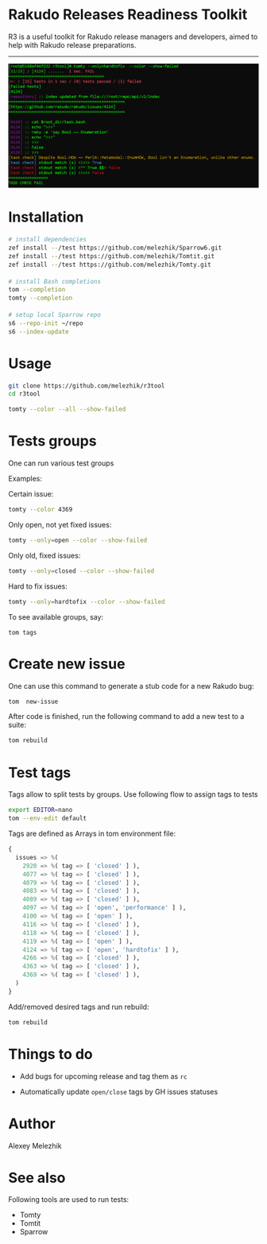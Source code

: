 # Rakudo Releases Readiness Toolkit

R3 is a useful toolkit for Rakudo release managers and developers, aimed to help with Rakudo release preparations.

---

![report example](https://raw.githubusercontent.com/melezhik/r3tool/master/screenshots/r3log-sample.png)


# Installation

```bash
# install dependencies
zef install --/test https://github.com/melezhik/Sparrow6.git 
zef install --/test https://github.com/melezhik/Tomtit.git
zef install --/test https://github.com/melezhik/Tomty.git

# install Bash completions
tom --completion
tomty --completion

# setup local Sparrow repo
s6 --repo-init ~/repo
s6 --index-update
```

# Usage

```bash
git clone https://github.com/melezhik/r3tool
cd r3tool
```

```bash
tomty --color --all --show-failed
```

# Tests groups

One can run various test groups

Examples:

Certain issue:

```bash
tomty --color 4369
```

Only open, not yet fixed issues:

```bash
tomty --only=open --color --show-failed
```

Only old, fixed issues:

```bash
tomty --only=closed --color --show-failed
```

Hard to fix issues:

```bash
tomty --only=hardtofix --color --show-failed
```

To see available groups, say:

```
tom tags
```

# Create new issue

One can use this command to generate a stub code for a new Rakudo bug:

```bash
tom  new-issue 
```

After code is finished, run the following command to add a new test to a suite:

```bash
tom rebuild
```

# Test tags

Tags allow to split tests by groups. Use following flow to assign tags to tests

```bash
export EDITOR=nano
tom --env-edit default
```

Tags are defined as Arrays in tom environment file:

```raku
{
  issues => %(
    2920 => %( tag => [ 'closed' ] ),
    4077 => %( tag => [ 'closed' ] ),
    4079 => %( tag => [ 'closed' ] ),
    4083 => %( tag => [ 'closed' ] ),
    4089 => %( tag => [ 'closed' ] ),
    4097 => %( tag => [ 'open', 'performance' ] ),
    4100 => %( tag => [ 'open' ] ),
    4116 => %( tag => [ 'closed' ] ),
    4118 => %( tag => [ 'closed' ] ),
    4119 => %( tag => [ 'open' ] ),
    4124 => %( tag => [ 'open', 'hardtofix' ] ),
    4266 => %( tag => [ 'closed' ] ),
    4363 => %( tag => [ 'closed' ] ),
    4369 => %( tag => [ 'closed' ] ),
  )
}
```

Add/removed desired tags and run rebuild:

```bash
tom rebuild
```

# Things to do

* Add bugs for upcoming release and tag them as `rc`

* Automatically update `open/close` tags by GH issues statuses 

# Author

Alexey Melezhik

# See also

Following tools are used to run tests:

* Tomty
* Tomtit
* Sparrow
